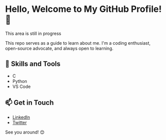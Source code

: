 # Hello, Welcome to My GitHub Profile! 👋

This area is still in progress

This repo serves as a guide to learn about me. I'm a coding enthusiast, open-source advocate, and always open to learning.

## 🚀 Skills and Tools
- C
- Python
- VS Code

## 📫 Get in Touch
- [LinkedIn](https://www.linkedin.com/in/mehmet-emin-kaya-974390242/)
- [Twitter](https://twitter.com/akaitumek)

See you around! 😊
